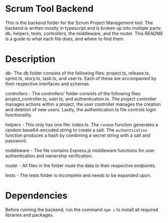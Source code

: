 # Scrum Tool Backend 
This is the backend folder for the Scrum Project Management tool. The backend is written mostly in typescript and is broken up into multiple parts: db, helpers, tests, controllers, the middleware, and the router. 
This README is a guide to what each file does, and where to find them. 

# Description 
db- The db folder consists of the following files: project.ts, release.ts, sprint.ts, story.ts, task.ts, and user.ts. Each of these are accompanied by their respective interfaces and schemas. 

controllers - The controllers' folder consists of the following files: project_controller.ts, user.ts, and authentication.ts. The project controller 
manages actions within a project, the user controller manages the creation and deletion of new users. Lastly, the authentication.ts file controls login functionality. 

helpers - This only has one file: index.ts.  The `random` function generates a random base64-encoded string to create a salt. The `authentication` function produces a hash by combining a secret string with a salt and password. 

middleware - The file contains Express.js middleware functions for user authentication and ownership verification.

router - All files in the folder route the data to their respective endpoints. 

tests - The tests folder is incomplete and needs to be expanded upon. 

# Dependencies 
Before running the backend, run the command ` npm i ` to install all required libraries and packages. 

